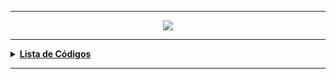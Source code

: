 ----
<div align="Center"> 
<a href="https://github.com/l34-n/Powershell/blob/main/Powershell.png"><img src="https://github.com/l34-n/Powershell/blob/main/Powershell.png">
</div> 
  
----
<details>
  <summary><b>Lista de Códigos </b></summary>
<div align="Center"> 
  
| Título                    | Descrição                                                                        |
| ------------------------- | ---------------------------------------------------------------------------------|
| Monitoramento de Pastas   | Monitora Pastas Inseridas no Código para Verificação de Movimentação de Arquivos |
| Gerenciamento de Spooler  | Gerenciamento das Impressões e Visualização de Informações de Drivers            |
| Ping Sweeper              | Varre a Rede Buscando Hosts na Rede                                              |
| Reprocessamento Arquivos  | Monitora Diretórios e Movimenta Arquivos para uma Pasta Raiz                     |
| Conexão SFTP              | Cria uma Conexão com um Servidor SFTP                                            |
| Desconectar Usuários      | Desconectar Determinado Usuário de Servidores Especificados                      |
| Listar Usuários AD        | Traz a Relação de Usuários no Active Directory - Ativo / Inativos                |
| Listar Máquinas AD        | Traz a Relação de Máquinas no Active Directory                                   |
| Conexão GraphAPI          | Faz a Conexão com a API da Microsoft - Puxando os E-mail de Determinada Caixa    |
| Instalador ADUC           | Instala o Active Directory Users & Computers - Resolvendo erros                  |
| Mover Usuários            | Move os Usuários de uma OU para outra OU no AD                                   |
| Mover Grupos              | Move um Grupo de um Servidor para outro Servidor                                 |
| Listagem Impressoras      | Lista Nome, IP e Driver das Impressoras no Servidor                              |
| Inserir Grupo             | Insere um Grupo como Membro de Outro Grupo em um outro Domínio                   |
</div> 
</details>

----

